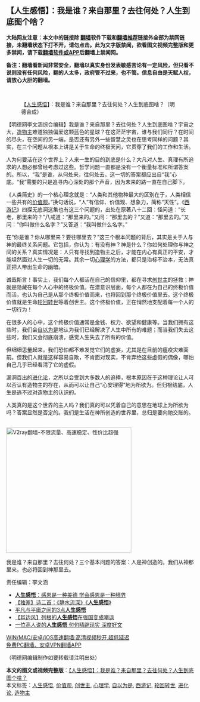  <h2>【人生感悟】：我是谁？来自那里？去往何处？人生到底图个啥？</h2> <p class="notice"><b>大陆网友注意：本文中的链接除 <a href="https://github.com/bannedbook/fanqiang" >翻墙</a>软件下载和<a href="https://github.com/killgcd/justmysocks/blob/master/README.md">翻墙推荐</a>链接外全部为禁网链接，未翻墙状态下打不开，请勿点击。此为文字版禁闻，欲看图文视频完整版和更多禁闻，请下载<a href="https://github.com/bannedbook/fanqiang">翻墙软件或APP</a>后翻墙上禁闻网。</p><p>备注：翻墙看新闻非常安全，翻墙以真实身份发表敏感言论有一定风险，但只看不说则没有任何风险，翻的人太多，政府管不过来，也不管。信息自由是天赋人权，请放心大胆的翻墙。</b></p>  <div class="entry"> <br /> <figure><a href="https://i1.wp.com/upload-images-bucket-v64rleca837do.s3.eu-west-1.amazonaws.com/wp-content/uploads/2021/03/03125232/%E6%9C%AA%E6%A0%87%E9%A2%98-1-6.jpg?fit=860%2C484&#038;ssl=1" data-caption="【人生感悟】：我是谁？来自那里？去往何处？人生到底图啥？（明德合成）"></a><figcaption class="wp-caption-text">【<a href="https://www.bannedbook.org/bnews/tag/%e4%ba%ba%e7%94%9f%e6%84%9f%e6%82%9f/" class="st_tag internal_tag" rel="tag" title="标签 人生感悟 下的日志">人生感悟</a>】：我是谁？来自那里？去往何处？人生到底图啥？（明德合成）</figcaption></figure> <p>【明德网李文涵综合编辑】我是谁？来自那里？去往何处？人生到底图啥？宇宙之大，<a href="https://www.bannedbook.org/bnews/tag/%E9%80%A0%E7%89%A9%E4%B8%BB/" class="st_tag internal_tag" rel="tag" title="标签 造物主 下的日志">造物主</a>难道独独偏爱这颗蓝色的星球？在这茫茫宇宙，谁与我们同行？在时间的尽头，在空间的另一端，是否还有另外一些智慧之灵也在思考同样的问题？其实，在三个问题从根本上讲是关于生命的终极天问，它贯穿了我们的工作和生活。</p> <p>人为何要活在这个世界上？人来一生的目的到底是什么？大凡对人生、真理有所追求的人想必都曾经考虑过这些。哲学问题一直都是没有一个衡量标准和所谓答案的。所以，“我”是谁，从何处来，往何处去。这一切的答案都应出自“我”心底。“我”需要的只是追寻内心深处的那个声音，因为未来的路一直在自己脚下。</p> <p>《人类简史》的一个核心理念就是：“人类和其他物种最大的区别在于，人类相信一些共有的<a href="https://www.bannedbook.org/bnews/tag/%E4%BB%B7%E5%80%BC%E8%A7%82/" class="st_tag internal_tag" rel="tag" title="标签 价值观 下的日志">价值观</a>。”换句话说，“人”有信仰、价值观、想象力，简称“天性”。《<span class='wp_keywordlink'><a href="https://www.bannedbook.org/forum24/topic1503.html" title="深度揭秘《西游记》蕴含的玄机" target="_blank">西游记</a></span>》四探无底洞这集也有这三个问题的，出处在原著八十二回：怪问道：“长老，那里来的？”八戒道：“那里来的。”又问：“那里去的？”又道：“那里去的。”又问：“你叫做什么名字？”又答道：“我叫做什么名字。”</p>  <p>在“你是谁？你从哪里来？要往哪里去？”这三个根本问题的背后，其实是关于人与神的最终关系问题。它包括，你认为：有没有神？神是什么？你如何处理你与神之间的关系？真实情况是：人只有寻找到造物主之后，才能在内心有真正的平安，才能坦然面对人生一切的无常。其余一切<a href="https://www.bannedbook.org/bnews/tag/%e5%bf%83%e7%90%86%e5%ad%a6/" class="st_tag internal_tag" rel="tag" title="标签 心理学 下的日志">心理学</a>的方法，都只是治标不治本，无法真正把人带出生命的幽暗。</p> <p>诚哉斯言！事实上，我们每个人都活在自己的信仰里，都在寻求<a href="https://www.bannedbook.org/bnews/tag/%E5%88%9B%E4%B8%96%E4%B8%BB/" class="st_tag internal_tag" rel="tag" title="标签 创世主 下的日志">创世主</a>的拯救；神就是隐藏在每个人心中的终极价值。在潜意识层面，每个人都在为自己的终极价值而活，也认为自己是从那个终极价值而来，也将回到那个终极价值里去。这个终极价值就是生命<span class='wp_keywordlink'><a href="https://www.bannedbook.org/forum3/topic80.html" title="轮回转世">轮回转世</a></span>等着创世主。这个终极价值，正在悄然地支配着每一个人的一切行为！</p> <p>在很多人的心中，这个终极价值通常是金钱、权力、欲望和健康等。当我们拥有这些时，我们会<a href="https://www.bannedbook.org/bnews/tag/%E8%87%AA%E4%BB%A5%E4%B8%BA%E6%98%AF/" class="st_tag internal_tag" rel="tag" title="标签 自以为是 下的日志">自以为是</a>地认为我们已经解决了人生中所有的难题；而当我们失去这些时，我们又会彻底崩溃，感觉人生失去了所有的价值。</p>  <p>但细细思量起来，我们恐怕都不难发觉它们的虚妄，尤其是在目前的瘟疫灾难面前。但我们人就是这样容易自欺，不肯面对现实，不肯弃绝这些虚假的偶像，哪怕自己几乎已经看清了它的虚假。</p> <p>漏洞百出的<span class='wp_keywordlink'><a href="https://www.bannedbook.org/forum3/topic60.html" title="进化论--魔王的圣经" target="_blank">进化论</a></span>，之所以会受到大多数人的追捧，根本原因在于这种理论让人可以否认有造物主的存在，从而可以让自己“心安理得”地为所欲为。但归根结底，人生是逃不过对造物主的认识的。</p> <p>人类真的是这个世界的主人吗？我们真的可以凭着自己的意思在地球上为所欲为吗？答案显然是否定的。我们是生活在神所创造的世界里，总归是要向祂交账的。</p>  <p></p> <p><br/><a href="https://github.com/bannedbook/fanqiang/wiki/V2ray%E6%9C%BA%E5%9C%BA"><img src="https://raw.githubusercontent.com/bannedbook/fanqiang/master/v2ss/images/v2free.jpg" width="336" alt="V2ray翻墙-不限流量、高速稳定、性价比超强"></a><br/></p> <p>我是谁？来自那里？去往何处？三个基本问题的答案：人是神创造的。我们从神那里来。也必将回到神那里去。</p>  <p>责任编辑：李文涵 </p> <ul class='op-related-articles' title='相关阅读'> <li><a href='https://www.bannedbook.org/bnews/comments/20210205/1482115.html' target='_blank'><b>人生感悟</b>：感恩是一种美德 学会感恩是一种境界</a></li> <li><a href='https://www.bannedbook.org/bnews/comments/20210125/1474150.html' target='_blank'>【独家】诗二首：《静水流深》《<b>人生感悟</b>》</a></li> <li><a href='https://www.bannedbook.org/bnews/lifebaike/20200601/1337542.html' target='_blank'>平凡与平庸之间的3点<b>人生感悟</b></a></li> <li><a href='https://www.bannedbook.org/bnews/headline/20200512/1327314.html' target='_blank'>【耳边风】列根的<b>人生感悟</b>在强国变成嘲讽</a></li> <li><a href='https://www.bannedbook.org/bnews/funmedia/20200427/1319890.html' target='_blank'>一位高人说的<b>人生感悟</b> 句句精辟现实 深度好文</a></li> </ul> <p class="texttj"> <a href="https://github.com/bannedbook/fanqiang/wiki/V2ray%E6%9C%BA%E5%9C%BA" target="_blank">WIN/MAC/安卓/iOS高速翻墙:高清视频秒开,超低延迟</a><br/> <a href="https://github.com/bannedbook/fanqiang/wiki/%E7%A6%81%E9%97%BB%E7%BD%91%E5%AE%89%E5%8D%93%E7%BF%BB%E5%A2%99%E6%96%B0%E9%97%BBAPP" target="_blank">免费PC翻墙、安卓VPN翻墙APP</a></p><p>（明德网编辑制作如要转载请注明出处）</p><a name='sharetosocial'></a>       <div><b>本文的图文或视频完整版</b>：<a href='https://www.bannedbook.org/bnews/comments/20210303/1497653.html'>【人生感悟】：我是谁？来自那里？去往何处？人生到底图个啥？</a></div>  </div><!--END ENTRY--> <div class="postfooter"> <div>本文标签：<a href="https://www.bannedbook.org/bnews/tag/%e4%ba%ba%e7%94%9f%e6%84%9f%e6%82%9f/" rel="tag">人生感悟</a>, <a href="https://www.bannedbook.org/bnews/tag/%E4%BB%B7%E5%80%BC%E8%A7%82/" rel="tag">价值观</a>, <a href="https://www.bannedbook.org/bnews/tag/%E5%88%9B%E4%B8%96%E4%B8%BB/" rel="tag">创世主</a>, <a href="https://www.bannedbook.org/bnews/tag/%e5%bf%83%e7%90%86%e5%ad%a6/" rel="tag">心理学</a>, <a href="https://www.bannedbook.org/bnews/tag/%E8%87%AA%E4%BB%A5%E4%B8%BA%E6%98%AF/" rel="tag">自以为是</a>, <a href="https://www.bannedbook.org/bnews/tag/%e8%a5%bf%e6%b8%b8%e8%ae%b0/" rel="tag">西游记</a>, <a href="https://www.bannedbook.org/bnews/tag/%e8%bd%ae%e5%9b%9e%e8%bd%ac%e4%b8%96/" rel="tag">轮回转世</a>, <a href="https://www.bannedbook.org/bnews/tag/%e8%bf%9b%e5%8c%96%e8%ae%ba/" rel="tag">进化论</a>, <a href="https://www.bannedbook.org/bnews/tag/%E9%80%A0%E7%89%A9%E4%B8%BB/" rel="tag">造物主</a></div>  </div><!--END POSTFOOTER--> 